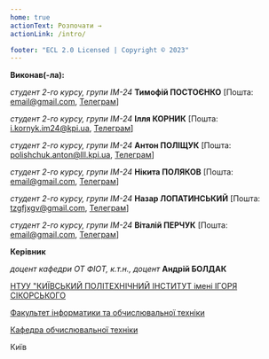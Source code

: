 ```yaml
---
home: true
actionText: Розпочати →
actionLink: /intro/

footer: "ECL 2.0 Licensed | Copyright © 2023"
---
```


**Виконав(-ла):**

_студент 2-го курсу, групи ІМ-24_<span padding-right:5em></span> **Тимофій ПОСТОЄНКО** [Пошта: email@gmail.com, [Телеграм](https://t.me/holytimy4)]

_студент 2-го курсу, групи ІМ-24_<span padding-right:5em></span> **Ілля КОРНИК** [Пошта: i.kornyk.im24@kpi.ua, [Телеграм](https://t.me/eliyahu_k)]

_студент 2-го курсу, групи ІМ-24_<span padding-right:5em></span> **Антон ПОЛІЩУК** [Пошта: polishchuk.anton@lll.kpi.ua, [Телеграм](https://t.me/Polishchuukk)]

_студент 2-го курсу, групи ІМ-24_<span padding-right:5em></span> **Нікита ПОЛЯКОВ** [Пошта: email@gmail.com, [Телеграм](https://t.me/ChVK_Am_Nyam_00)]

_студент 2-го курсу, групи ІМ-24_<span padding-right:5em></span> **Назар ЛОПАТИНСЬКИЙ** [Пошта: tzgfjxgv@gmail.com, [Телеграм](https://t.me/Nazrrrrr)]

_студент 2-го курсу, групи ІМ-24_<span padding-right:5em></span> **Віталій ПЕРЧУК** [Пошта: email@gmail.com, [Телеграм](https://t.me/Perchikkkkkkk)]

**Керівник**

_доцент кафедри ОТ ФІОТ, к.т.н., доцент_<span padding-right:5em></span> **Андрій БОЛДАК**

[НТУУ "КИЇВСЬКИЙ ПОЛІТЕХНІЧНИЙ ІНСТИТУТ імені ІГОРЯ СІКОРСЬКОГО](https://kpi.ua/)

[Факультет інформатики та обчислювальної техніки](https://fiot.kpi.ua/)

[Кафедра обчислювальної техніки](https://comsys.kpi.ua/)

Київ
